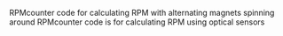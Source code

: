 RPMcounter code for calculating RPM with alternating magnets spinning around
RPMcounter code is for calculating RPM using optical sensors

